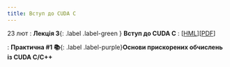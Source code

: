 ```yaml
---
title: Вступ до CUDA C
---
```


23 лют
: **Лекція 3**{: .label .label-green } **Вступ до CUDA C**
  : [[HML](https://ykochura.github.io/ac-kpi/?p=lecture3.md#1)][[PDF](https://ykochura.github.io/ac-kpi/pdf/lecture3.pdf)]


: **Практична #1 📚**{: .label .label-purple}**Основи прискорених обчислень із CUDA C/C++**

